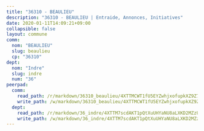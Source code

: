 ```yaml
---
title: "36310 - BEAULIEU"
description: "36310 - BEAULIEU | Entraide, Annonces, Initiatives"
date: 2020-01-11T14:09:21+09:00
collapsible: false
layout: commune
comm:
  nom: "BEAULIEU"
  slug: beaulieu
  cp: "36310"
dept:
  nom: "Indre"
  slug: indre
  num: "36"
peerpad:
  comm:
    read_path: /r/markdown/36310_beaulieu/4XTTMCWT1fU5EYZwhjxofupkXZ9Z7Hk3suFXZxNsEGGzQvkYL
    write_path: /w/markdown/36310_beaulieu/4XTTMCWT1fU5EYZwhjxofupkXZ9Z7Hk3suFXZxNsEGGzQvkYL-K3TgU56gds2Be7DEocgEtaiY9W2TvJgCmGYbcCjjGNkyj2VoN8JqEfpjNZdYyrKwGa5t4Ba1c4H8LzUXnoHSjXZiR464V4idASyQ9D3frsJNuSxmPNgDFuKvs2Rw9VaWMdTjkErx
  dept:
    read_path: /r/markdown/36_indre/4XTTM7scdAKT1pQtXuUHYaNU8aLXKD2MZzUyDRUiaoLJH1te1
    write_path: /w/markdown/36_indre/4XTTM7scdAKT1pQtXuUHYaNU8aLXKD2MZzUyDRUiaoLJH1te1-K3TgUJm9AdSDNtPtmMKFa5Tiw77X4i7zf6CsTYrtgVdahxAwuJV6RAfi8dWyH9wrbVDRxjX7knrwwECg7WApeuWQ945kurMeJLQeKJv4CQZseab78J3HMioZhgr2H44E9b6FqBoT
---
```


